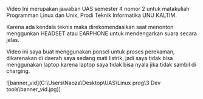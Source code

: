 

Video Ini merupakan jawaban UAS semester 4 nomor 2 untuk matakuliah Programman Linux dan Unix, Prodi Teknik Informatika UNU KALTIM.

Karena ada kendala teknis maka direkomendasikan saat menonton menggunkan HEADSET atau EARPHONE untuk mendengarkan suara secara jelas.

Video ini saya buat menggunakan ponsel untuk proses perekaman, dikarenakan di daerah saya sedang mati listrik, jadi saya tidak bisa menggunakan laptop karena laptop saya tidak bisa nyala jika tidak sambil di charging. 

![banner_vid](C:\Users\Naoza\Desktop\UAS\Linux prog\3 Dev tools\banner_vid.jpg)]